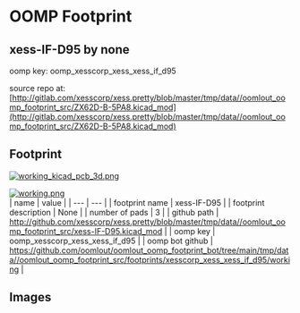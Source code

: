 # OOMP Footprint  
## xess-IF-D95  by none  
  
oomp key: oomp_xesscorp_xess_xess_if_d95  
  
source repo at: [http://gitlab.com/xesscorp/xess.pretty/blob/master/tmp/data//oomlout_oomp_footprint_src/ZX62D-B-5PA8.kicad_mod](http://gitlab.com/xesscorp/xess.pretty/blob/master/tmp/data//oomlout_oomp_footprint_src/ZX62D-B-5PA8.kicad_mod)  
## Footprint  
  
[![working_kicad_pcb_3d.png](working_kicad_pcb_3d_600.png)](working_kicad_pcb_3d.png)  
  
[![working.png](working_600.png)](working.png)  
| name | value | 
| --- | --- | 
| footprint name | xess-IF-D95 | 
| footprint description | None | 
| number of pads | 3 | 
| github path | http://github.com/xesscorp/xess.pretty/blob/master/tmp/data//oomlout_oomp_footprint_src/xess-IF-D95.kicad_mod | 
| oomp key | oomp_xesscorp_xess_xess_if_d95 | 
| oomp bot github | https://github.com/oomlout/oomlout_oomp_footprint_bot/tree/main/tmp/data//oomlout_oomp_footprint_src/footprints/xesscorp_xess_xess_if_d95/working | 
## Images  
